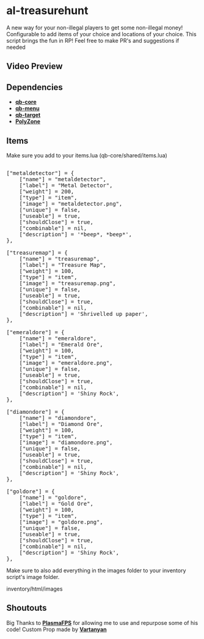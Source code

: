# al-treasurehunt


A new way for your non-illegal players to get some non-illegal money! Configurable to add items of your choice and locations of your choice. This script brings the fun in RP! Feel free to make PR's and suggestions if needed

## Video Preview


## Dependencies
- <a href="https://github.com/qbcore-framework/qb-core">**qb-core**</a>
- <a href="https://github.com/qbcore-framework/qb-menu">**qb-menu**</a> 
- <a href="https://github.com/BerkieBb/qb-target">**qb-target**</a>
- <a href="https://github.com/mkafrin/PolyZone">**PolyZone**</a>

## Items
Make sure you add to your items.lua (qb-core/shared/items.lua)
<pre>

["metaldetector"] = {
    ["name"] = "metaldetector",
    ["label"] = "Metal Detector",
    ["weight"] = 200,
    ["type"] = "item",
    ["image"] = "metaldetector.png",
    ["unique"] = false,
    ["useable"] = true,
    ["shouldClose"] = true,
    ["combinable"] = nil,
    ["description"] = '*beep*, *beep*',
},

["treasuremap"] = {
    ["name"] = "treasuremap",
    ["label"] = "Treasure Map",
    ["weight"] = 100,
    ["type"] = "item",
    ["image"] = "treasuremap.png",
    ["unique"] = false,
    ["useable"] = true,
    ["shouldClose"] = true,
    ["combinable"] = nil,
    ["description"] = 'Shrivelled up paper',
},

["emeraldore"] = {
    ["name"] = "emeraldore",
    ["label"] = "Emerald Ore",
    ["weight"] = 100,
    ["type"] = "item",
    ["image"] = "emeraldore.png",
    ["unique"] = false,
    ["useable"] = true,
    ["shouldClose"] = true,
    ["combinable"] = nil,
    ["description"] = 'Shiny Rock',
},

["diamondore"] = {
    ["name"] = "diamondore",
    ["label"] = "Diamond Ore",
    ["weight"] = 100,
    ["type"] = "item",
    ["image"] = "diamondore.png",
    ["unique"] = false,
    ["useable"] = true,
    ["shouldClose"] = true,
    ["combinable"] = nil,
    ["description"] = 'Shiny Rock',
},

["goldore"] = {
    ["name"] = "goldore",
    ["label"] = "Gold Ore",
    ["weight"] = 100,
    ["type"] = "item",
    ["image"] = "goldore.png",
    ["unique"] = false,
    ["useable"] = true,
    ["shouldClose"] = true,
    ["combinable"] = nil,
    ["description"] = 'Shiny Rock',
},
</pre>

Make sure to also add everything in the images folder to your inventory script's image folder.

inventory/html/images

## Shoutouts
Big Thanks to <a href ="https://github.com/plasmaFPS">**PlasmaFPS**</a> for allowing me to use and repurpose some of his code!
Custom Prop made by <a href="https://www.turbosquid.com/3d-models/3d-metal-detector/1138741">**Vartanyan**</a>
